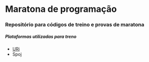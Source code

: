 <h1>Maratona de programação</h1>

<h3>Repositório para códigos de treino e provas de maratona</h3>

<h5>Plataformas utilizadas para treno</h5>

<ul>
<li>
  <a href="https://www.urionlinejudge.com.br/judge/pt/profile/174778" target="_blank">URi</a>
</li>
<li>
  <a hreh="http://br.spoj.com/" target="_blank">Spoj</a>
</li>
</ul>
